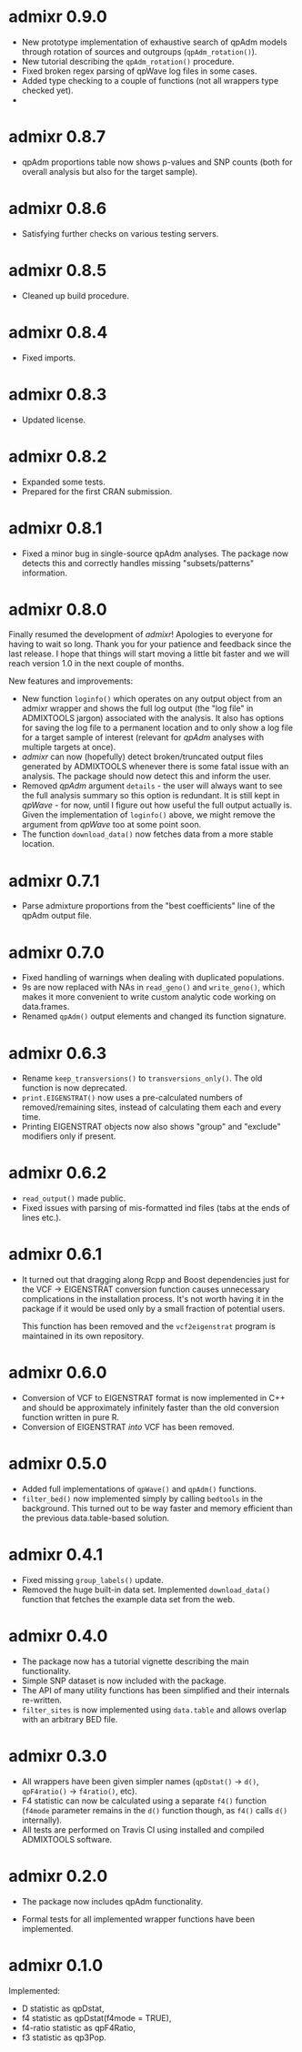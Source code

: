 # admixr 0.9.0

* New prototype implementation of exhaustive search of qpAdm models
  through rotation of sources and outgroups (`qpAdm_rotation()`).
* New tutorial describing the `qpAdm_rotation()` procedure.
* Fixed broken regex parsing of qpWave log files in some cases.
* Added type checking to a couple of functions (not all wrappers type
  checked yet).
* 

# admixr 0.8.7

* qpAdm proportions table now shows p-values and SNP counts (both for
  overall analysis but also for the target sample).

# admixr 0.8.6

* Satisfying further checks on various testing servers.

# admixr 0.8.5

* Cleaned up build procedure.

# admixr 0.8.4

* Fixed imports.

# admixr 0.8.3

* Updated license.

# admixr 0.8.2

* Expanded some tests.
* Prepared for the first CRAN submission.

# admixr 0.8.1

* Fixed a minor bug in single-source qpAdm analyses. The package now
  detects this and correctly handles missing "subsets/patterns"
  information.

# admixr 0.8.0

Finally resumed the development of _admixr_! Apologies to everyone for
having to wait so long. Thank you for your patience and feedback since
the last release. I hope that things will start moving a little bit
faster and we will reach version 1.0 in the next couple of months.

New features and improvements:

* New function `loginfo()` which operates on any output object from an
  admixr wrapper and shows the full log output (the "log file" in
  ADMIXTOOLS jargon) associated with the analysis. It also has options
  for saving the log file to a permanent location and to only show a
  log file for a target sample of interest (relevant for _qpAdm_
  analyses with multiple targets at once).
* _admixr_ can now (hopefully) detect broken/truncated output files
  generated by ADMIXTOOLS whenever there is some fatal issue with an
  analysis.  The package should now detect this and inform the user.
* Removed _qpAdm_ argument `details` - the user will always want to
  see the full analysis summary so this option is redundant. It is
  still kept in _qpWave_ - for now, until I figure out how useful the
  full output actually is.  Given the implementation of `loginfo()`
  above, we might remove the argument from _qpWave_ too at some point
  soon.
* The function `download_data()` now fetches data from a more stable
  location.

# admixr 0.7.1

* Parse admixture proportions from the "best coefficients" line of the
  qpAdm output file.

# admixr 0.7.0

* Fixed handling of warnings when dealing with duplicated populations.
* 9s are now replaced with NAs in `read_geno()` and `write_geno()`,
  which makes it more convenient to write custom analytic code working
  on data.frames.
* Renamed `qpAdm()` output elements and changed its function
  signature.

# admixr 0.6.3

* Rename `keep_transversions()` to `transversions_only()`. The old
  function is now deprecated.
* `print.EIGENSTRAT()` now uses a pre-calculated numbers of
  removed/remaining sites, instead of calculating them each and every
  time.
* Printing EIGENSTRAT objects now also shows "group" and "exclude"
  modifiers only if present.

# admixr 0.6.2

* `read_output()` made public.
* Fixed issues with parsing of mis-formatted ind files (tabs at the
  ends of lines etc.).

# admixr 0.6.1

* It turned out that dragging along Rcpp and Boost dependencies just
  for the VCF -> EIGENSTRAT conversion function causes unnecessary
  complications in the installation process. It's not worth having it
  in the package if it would be used only by a small fraction of
  potential users.

  This function has been removed and the `vcf2eigenstrat` program is
  maintained in its own repository.

# admixr 0.6.0

* Conversion of VCF to EIGENSTRAT format is now implemented in C++ and
  should be approximately infinitely faster than the old conversion
  function written in pure R.
* Conversion of EIGENSTRAT _into_ VCF has been removed.

# admixr 0.5.0

* Added full implementations of `qpWave()` and `qpAdm()` functions.
* `filter_bed()` now implemented simply by calling `bedtools` in the
  background.  This turned out to be way faster and memory efficient
  than the previous data.table-based solution.

# admixr 0.4.1

* Fixed missing `group_labels()` update.
* Removed the huge built-in data set. Implemented `download_data()`
  function that fetches the example data set from the web.

# admixr 0.4.0

* The package now has a tutorial vignette describing the main
  functionality.
* Simple SNP dataset is now included with the package.
* The API of many utility functions has been simplified and their
  internals re-written.
* `filter_sites` is now implemented using `data.table` and allows
  overlap with an arbitrary BED file.

# admixr 0.3.0

* All wrappers have been given simpler names (`qpDstat()` -> `d()`,
  `qpF4ratio()` -> `f4ratio()`, etc).
* F4 statistic can now be calculated using a separate `f4()` function
  (`f4mode` parameter remains in the `d()` function though, as `f4()`
  calls `d()` internally).
* All tests are performed on Travis CI using installed and compiled
  ADMIXTOOLS software.

# admixr 0.2.0

* The package now includes qpAdm functionality.

* Formal tests for all implemented wrapper functions have been
  implemented.

# admixr 0.1.0

Implemented:

* D statistic as qpDstat,
* f4 statistic as qpDstat(f4mode = TRUE),
* f4-ratio statistic as qpF4Ratio,
* f3 statistic as qp3Pop.
